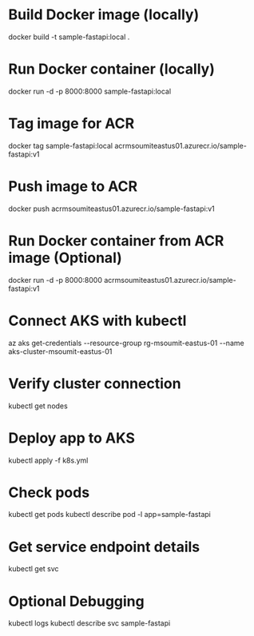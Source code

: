 # Build Docker image (locally)
docker build -t sample-fastapi:local .

# Run Docker container (locally)
docker run -d -p 8000:8000 sample-fastapi:local

# Tag image for ACR
docker tag sample-fastapi:local acrmsoumiteastus01.azurecr.io/sample-fastapi:v1

# Push image to ACR
docker push acrmsoumiteastus01.azurecr.io/sample-fastapi:v1

# Run Docker container from ACR image (Optional)
docker run -d -p 8000:8000 acrmsoumiteastus01.azurecr.io/sample-fastapi:v1

# Connect AKS with kubectl
az aks get-credentials --resource-group rg-msoumit-eastus-01 --name aks-cluster-msoumit-eastus-01

# Verify cluster connection
kubectl get nodes

# Deploy app to AKS
kubectl apply -f k8s.yml

# Check pods
kubectl get pods
kubectl describe pod -l app=sample-fastapi
# Get service endpoint details
kubectl get svc

# Optional Debugging
kubectl logs <pod-name>
kubectl describe svc sample-fastapi